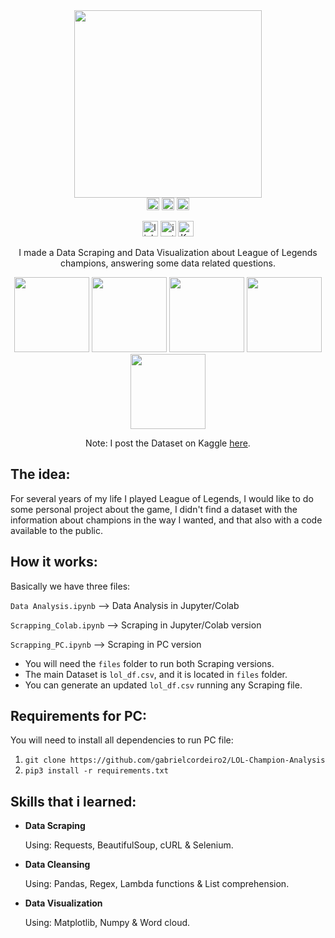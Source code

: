 <div align="center">
  <img height="300em" src="https://user-images.githubusercontent.com/100642061/180362083-40c143c6-447d-4274-9116-e7bbd1558cf3.gif">
</div>

<div align="center">
  <img height='20' src='https://img.shields.io/github/stars/gabrielcordeiro2/LOL-Champion-Analysis.svg' />
  <img height='20' src='https://img.shields.io/badge/License-MIT-red.svg' />
  <img height='20' src='https://img.shields.io/github/forks/gabrielcordeiro2/LOL-Champion-Analysis.svg' />

[<img height='25' src='https://img.shields.io/badge/LinkedIn-000?style=for-the-badge&logo=linkedin&logoColor=blue' alt='linkedin'>](https://www.linkedin.com/in/gabrielcdev/)
[<img height='25' src='https://img.shields.io/badge/Instagram-000?style=for-the-badge&logo=instagram&logoColor=#615352' alt='instagram'>](https://www.instagram.com/krd.gabriel/)
[<img height='25' src='https://img.shields.io/badge/Kaggle-000?style=for-the-badge&logo=Kaggle&logoColor=blue' alt='Kaggle'>](https://www.kaggle.com/gabrielcdev/)

I made a Data Scraping and Data Visualization about League of Legends champions, answering some data related questions.

<div>
  <img src="https://user-images.githubusercontent.com/100642061/180348959-5666f8e0-8974-4d92-9254-0cfbe0df30bb.png"  height="120px" />
  <img src="https://user-images.githubusercontent.com/100642061/180348992-1e493e41-7918-47d2-9549-ae1ad2556f91.png"  height="120px" />
  <img src="https://user-images.githubusercontent.com/100642061/180349000-a82e42cd-3e26-437c-ac9f-e0e4ce36729c.png"  height="120px" />
  <img src="https://user-images.githubusercontent.com/100642061/180349004-556ac175-bd1e-4edd-b852-22d999432577.png"  height="120px" />
  <img src="https://user-images.githubusercontent.com/100642061/180349007-b5652a07-6381-4d90-8cda-9b86d5d3b67d.png"  height="120px" /> 
</div>

Note: I post the Dataset on Kaggle [here](https://www.kaggle.com/gabrielcdev).

</div>

## The idea:

For several years of my life I played League of Legends, I would like to do some personal project about the game, I didn't find a dataset with the information about champions in the way I wanted, and that also with a code available to the public.

## How it works:

Basically we have three files:

`Data Analysis.ipynb` --> Data Analysis in Jupyter/Colab

`Scrapping_Colab.ipynb` --> Scraping in Jupyter/Colab version

`Scrapping_PC.ipynb` --> Scraping in PC version

- You will need the `files` folder to run both Scraping versions.
- The main Dataset is `lol_df.csv`, and it is located in `files` folder.
- You can generate an updated `lol_df.csv` running any Scraping file.

## Requirements for PC:

You will need to install all dependencies to run PC file:

1. `git clone https://github.com/gabrielcordeiro2/LOL-Champion-Analysis`
2. `pip3 install -r requirements.txt`

## Skills that i learned:

- **Data Scraping**

  Using: Requests, BeautifulSoup, cURL & Selenium.

- **Data Cleansing**
  
  Using: Pandas, Regex, Lambda functions & List comprehension.

- **Data Visualization**
  
  Using: Matplotlib, Numpy & Word cloud.
